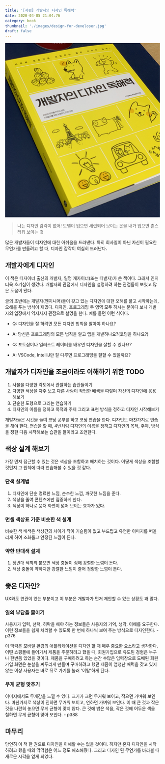 ```yaml
---
title: '[서평] 개발자의 디자인 독해력'
date: 2020-04-05 21:04:76
category: book
thumbnail: './images/design-for-developer.jpg'
draft: false
---
```


![design-for-developer.jpg](./images/design-for-developer.jpg)

> 나는 디자인 감각이 없어!
> 모델이 입으면 세련되어 보이는 옷을 내가 입으면 촌스러워 보이는 것

많은 개발자들이 디자인에 대한 아쉬움을 드러낸다. 특히 회사일이 아닌 자신이 필요한 무언가를 만들려고 할 때, 디자인 감각이 여실히 드러난다.

## 개발자에게 디자인

이 책은 디자이너 출신의 개발자, 일명 개자이너(또는 디발자)가 쓴 책이다. 그래서 인지 더욱 호기심이 생겼다. 개발자의 관점에서 디자인을 설명하려 하는 관점들이 보였고 많은 도움이 됐다.

글의 초반에는 개발자(엔지니어)들이 갖고 있는 디자인에 대한 오해를 풀고 시작하는데, 오해를 푸는 방식이 재밌다. 디자인, 프로그래밍 두 영역 모두 하시는 분이다 보니 개발자의 입장에서 역지사지 관점으로 설명을 한다. 예를 들면 이런 식이다.

- Q: 디자인을 잘 하려면 모든 디자인 법칙을 알아야 하나요?
- A: 당신은 프로그래밍의 모든 법칙을 알고 앱을 개발하나요?(코딩을 하나요?)

- Q: 포토샵이나 일러스트 레이터를 배우면 디자인을 잘할 수 있나요?
- A: VSCode, IntelliJ만 잘 다루면 프로그래밍을 잘할 수 있을까요?

## 개발자가 디자인을 조금이라도 이해하기 위한 TODO

1. 사물을 다양한 각도에서 관찰하는 습관들이기
2. 다양한 색상을 자주 보고 다른 사람이 작업한 배색을 따랗며 자신의 디자인에 응용해보기
3. 단순한 도형으로 그리는 연습하기
4. 디자인의 이름을 정하고 목적과 주제 그리고 표현 방식을 정하고 디자인 시작해보기

개발자들은 시간을 들여 코딩 공부를 하고 코딩 연습을 한다. 디자인도 마찬가지로 연습을 해야 한다. 연습을 할 때, 4번처럼 디자인의 이름을 정하고 디자인의 목적, 주제, 방식을 정한 다음 시작해보는 습관을 들이라고 조언한다.

## 색상 설계 해보기

가장 먼저 접근할 수 있는 것은 색상을 조합하고 배치하는 것이다. 어떻게 색상을 조합할 것인지 그 원칙에 따라 연습해볼 수 있을 것 같다.

### 단색 설계법

1. 디자인에 단순 명료한 느낌, 순수한 느낌, 깨끗한 느낌을 준다.
2. 색상을 줄여 콘텐츠에만 집중하게 한다.
3. 색상이 하나로 뭉쳐 화면이 넓어 보이는 효과가 있다.

### 먼셀 색상표 기준 비슷한 색 설계

비슷한 색 배색은 색상간의 차이가 작아 거슬림이 없고 부드럽고 유연한 이미지를 떠올리게 하여 조화롭고 안정된 느낌이 든다.

### 약한 반대색 설계

1.  정반대 색끼리 붙으면 색상 충돌이 심해 강렬한 느낌이 든다.
2.  색상 충돌이 약하지만 강렬한 느낌이 줄어 청량한 느낌이 든다.

## 좋은 디자인?

UX와도 연관이 있는 부분이고 이 부분은 개발자가 먼저 제안할 수 있는 상황도 꽤 많다.

### 일의 부담을 줄이기

사용자가 입력, 선택, 허락을 해야 하는 정보들은 사용자의 기억, 생각, 이해를 요구한다. 이런 정보들을 쉽게 처리할 수 있도록 한 번에 하나씩 보여 주는 방식으로 디자인한다. - p376

이 맥락은 모바일 환경의 애플리케이션을 디자인 할 때 매우 중요한 요소라고 생각한다. 어떤 쇼핑몰에 들어가서 제품을 주문하려고 했을 때, 회원가입으로 유도된 경험은 누구나 한번쯤 있었을 것이다. 제품을 구매하려고 하는 순간 수많은 입력창으로 도배된 회원가입 화면은 눈살을 찌푸리게 만들며 구매하려고 했던 제품이 엄청난 매력을 갖고 있지 않는 이상 사용자는 바로 뒤로 가기를 눌러 '이탈'하게 된다.

### 무게 균형 맞추기

이미지에서도 무게감을 느낄 수 있다. 크기가 크면 무거워 보이고, 작으면 가벼워 보인다. 마찬가지로 색상이 진하면 무거워 보이고, 연하면 가벼워 보인다. 이 때 큰 것과 작은 것을 나란히 놓으면 무게 균형이 맞지 않다. 큰 것에 밝은 색을, 작은 것에 어두운 색을 칠하면 무게 균형이 맞아 보인다. - p388

## 마무리

당연히 이 책 한 권으로 디자인을 이해할 수는 없을 것이다. 하지만 혼자 디자인을 시작하려고 했을 때의 막막함은 어느 정도 해소해줬다. 그리고 디자인 된 무언가를 바라볼 때 새로운 시각을 얻게 되었다.
